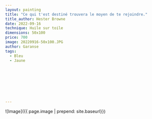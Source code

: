 ```yaml
---
layout: painting
title: "Ce qui t'est destiné trouvera le moyen de te rejoindre."                     
title_author: Hester Browne                                        
date: 2022-09-16
technique: Huile sur toile 
dimensions: 50x100
price: 700
image: 20220916-50x100.JPG
author: Garanse
tags:
  - Bleu
  - Jaune
  
  
  
  
  
  
  
  
---
```

![Image]({{ page.image | prepend: site.baseurl}})

